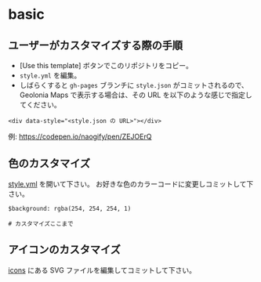 # basic

## ユーザーがカスタマイズする際の手順

* [Use this template] ボタンでこのリポジトリをコピー。
* `style.yml` を編集。
* しばらくすると `gh-pages` ブランチに `style.json` がコミットされるので、Geolonia Maps で表示する場合は、その URL を以下のような感じで指定してください。

```
<div data-style="<style.json の URL>"></div>
```

例: https://codepen.io/naogify/pen/ZEJOErQ


## 色のカスタマイズ

[style.yml](./style.yml) を開いて下さい。 お好きな色のカラーコードに変更しコミットして下さい。

```
$background: rgba(254, 254, 254, 1)

# カスタマイズここまで
```

## アイコンのカスタマイズ

[icons](./icons) にある SVG ファイルを編集してコミットして下さい。











<!-- 

## GitHub Pages を設定して変更したスタイルを確認する

* GitHub のリポジトリのメニューの中にある [Settings] をクリックしてください。
* 移動先のページの下の方にある [GitHub Pages] のところで、以下のように設定してください。

![](https://www.evernote.com/l/ABXqA26fEitDNZG6KDxX-Os6Qb8gciGRKSYB/image.png)

* 下の URL にアクセスすると地図が表示されます。

```
https://<あなたの GitHub ユーザー名>.github.io/<あなたのレポジトリ名>/
```
例: https://naogify.github.io/basic/

 -->
